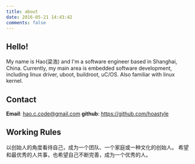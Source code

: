 ```yaml
---
title: about
date: 2016-05-21 14:43:42
comments: false
---
```


## Hello!
My name is Hao(梁浩) and I'm a software engineer based in Shanghai, China.
Currently, my main area is embedded software development, including linux driver, uboot, buildroot, uC/OS. Also familiar with linux kernel.

## Contact
**Email**: hao.c.code@gmail.com
**github**: https://github.com/hoastyle

## Working Rules
以创始人的角度看待自己，成为一个团队、一个家庭或一种文化的创始人。
希望和最优秀的人共事，也希望自己不断完善，成为一个优秀的人。
